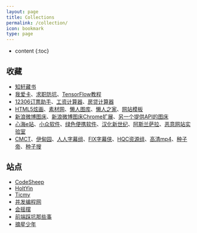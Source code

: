 ```yaml
---
layout: page
title: Collections
permalink: /collection/
icon: bookmark
type: page
---
```


* content
{:toc}


## 收藏

* [知轩藏书](http://www.zxcs8.com)
* [我爱卡](https://bbs.51credit.com/)、[求职防坑](https://beantu.cc)、[TensorFlow教程](http://www.tensorflowjiaocheng.com/)
* [12306订票助手](http://www.fishlee.net)、[工资计算器](http://salarycalculator.sinaapp.com/city/chongqing)、[房贷计算器](http://fangd.sinaapp.com)
* [HTML5炫画](http://www.html5tricks.com)、[素材网](http://www.xwcms.net)、[懒人图库](http://www.lanrentuku.com)、[懒人之家](http://www.lanrenzhijia.com)、[网站模板](http://www.mycodes.net/153/)
* [新浪微博图床](http://weibo.com/minipublish)、[新浪微博图床Chrome扩展](https://github.com/Suxiaogang/WeiboPicBed)、[另一个提供API的图床](https://sm.ms/)
* [心海e站](https://hrtsea.com)、[小众软件](http://www.appinn.com/)、[绿色便携软件](https://www.portablesoft.org/)、[汉化新世纪](http://www.hanzify.org)、[阿斯兰萨拉](https://www.ssdax.com/)、[恶意网站实验室](http://www.mwsl.org.cn)
* [CMCT](https://cmct.tv/?fromuid=72191)、[伊甸园](http://bbs.sfile2012.com)、[人人字幕组](http://www.zimuzu.tv/)、[FIX字幕侠](http://www.zimuxia.cn/)、[HQC资源组](http://www.gscq.me/)、[高清mp4](http://www.mp4ba.com)、[种子帝](https://www.zhongzidi.com/)、[种子搜](https://www.zhongziso.com/)


## 站点

* [CodeSheep](http://www.codesheep.cn)
* [HoltYin](https://holtyin.github.io)
* [Ticmy](http://www.ticmy.com)
* [并发编程网](http://ifeve.com)
* [会摇摆](http://www.huiyaobai.com)
* [前端踩坑那些事](https://www.febugs.com)
* [摘星少年](http://www.cymin.cn)
